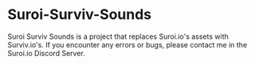 # Suroi-Surviv-Sounds
Suroi Surviv Sounds is a project that replaces Suroi.io's assets with Surviv.io's. If you encounter any errors or bugs, please contact me in the Suroi.io Discord Server.
